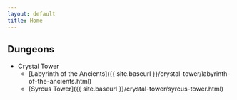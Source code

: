 ```yaml
---
layout: default
title: Home
---
```


## Dungeons

* Crystal Tower
	* [Labyrinth of the Ancients]({{ site.baseurl }}/crystal-tower/labyrinth-of-the-ancients.html)
	* [Syrcus Tower]({{ site.baseurl }}/crystal-tower/syrcus-tower.html)
